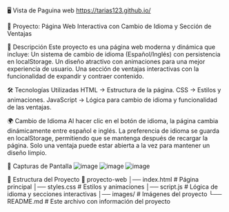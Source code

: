 🖥️ Vista de Paguina web
https://tarias123.github.io/

📌 Proyecto: Página Web Interactiva con Cambio de Idioma y Sección de Ventajas

📖 Descripción
Este proyecto es una página web moderna y dinámica que incluye:
Un sistema de cambio de idioma (Español/Inglés) con persistencia en localStorage.
Un diseño atractivo con animaciones para una mejor experiencia de usuario.
Una sección de ventajas interactivas con la funcionalidad de expandir y contraer contenido.

🛠️ Tecnologías Utilizadas
HTML → Estructura de la página.
CSS → Estilos y animaciones.
JavaScript → Lógica para cambio de idioma y funcionalidad de las ventajas.


🌍 Cambio de Idioma
Al hacer clic en el botón de idioma, la página cambia dinámicamente entre español e inglés.
La preferencia de idioma se guarda en localStorage, permitiendo que se mantenga después de recargar la página.
Solo una ventaja puede estar abierta a la vez para mantener un diseño limpio.


📸 Capturas de Pantalla
![image](https://github.com/user-attachments/assets/cb24e6f9-69b7-4e92-a541-fff835422736)
![image](https://github.com/user-attachments/assets/5de5cc53-c9b7-42f4-90ec-284708814349)
![image](https://github.com/user-attachments/assets/4e0a467c-0ae0-4940-a04b-b1ff50e34b88)


📂 Estructura del Proyecto
📁 proyecto-web
│── index.html        # Página principal
│── styles.css        # Estilos y animaciones
│── script.js         # Lógica de idioma y secciones interactivas
│── images/           # Imágenes del proyecto
└── README.md         # Este archivo con información del proyecto
